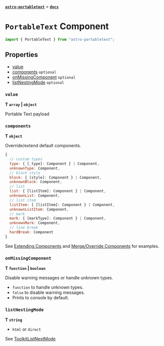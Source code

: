 [**`astro-portabletext`**](../README.md) > [**`docs`**](README.md)

# `PortableText` Component

```ts
import { PortableText } from "astro-portabletext";
```

## Properties

- [value](#value)
- [components](#components) `optional`
- [onMissingComponent](#onmissingcomponent) `optional`
- [listNestingMode](#listnestingmode) `optional`

### `value`

**T `array` | `object`**

Portable Text payload

### `components`

**T `object`**

Override/extend default components.

```js
{
  // custom types
  type: { [_type]: Component } | Component,
  unknownType: Component,
  // block style
  block: { [style]: Component } | Component,
  unknownBlock: Component,
  // list
  list: { [listItem]: Component } | Component,
  unknownList: Component,
  // list item
  listItem: { [listItem]: Component } | Component,
  unknownListItem: Component,
  // mark
  mark: { [markType]: Component } | Component,
  unknownMark: Component,
  // line break
  hardBreak: Component
}
```

See [Extending Components](extending-components.md) and [Merge/Override Components](merge-override-components.md) for examples.

### `onMissingComponent`

**T `function` | `boolean`**

Disable warning messages or handle unknown types.

- `function` to handle unknown types.
- `false` to disable warning messages.
- Prints to console by default.

### `listNestingMode`

**T `string`**

- `html` or `direct`

See [ToolkitListNestMode](https://portabletext.github.io/toolkit/modules.html#ToolkitListNestMode)
